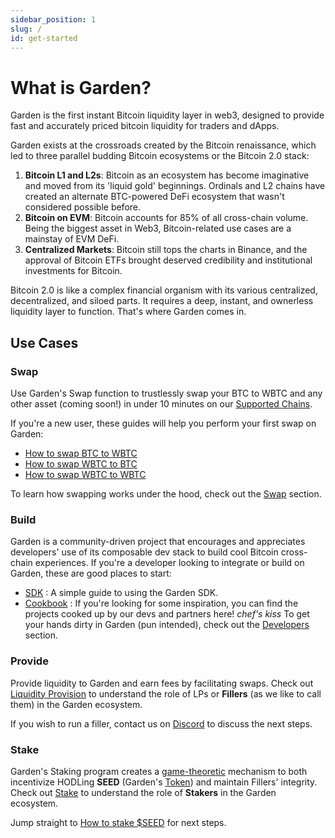 ```yaml
---
sidebar_position: 1
slug: /
id: get-started
---
```

# What is Garden?

Garden is the first instant Bitcoin liquidity layer in web3, designed to provide fast and accurately priced bitcoin liquidity for traders and dApps.

Garden exists at the crossroads created by the Bitcoin renaissance, which led to three parallel budding Bitcoin ecosystems or the Bitcoin 2.0 stack:

1. **Bitcoin L1 and L2s**: Bitcoin as an ecosystem has become imaginative and moved from its 'liquid gold' beginnings. Ordinals and L2 chains have created an alternate BTC-powered DeFi ecosystem that wasn't considered possible before.
2. **Bitcoin on EVM**: Bitcoin accounts for 85% of all cross-chain volume. Being the biggest asset in Web3, Bitcoin-related use cases are a mainstay of EVM DeFi.
3. **Centralized Markets**: Bitcoin still tops the charts in Binance, and the approval of Bitcoin ETFs brought deserved credibility and institutional investments for Bitcoin.

Bitcoin 2.0 is like a complex financial organism with its various centralized, decentralized, and siloed parts. It requires a deep, instant, and ownerless liquidity layer to function. That's where Garden comes in. 

## Use Cases

### Swap
Use Garden's Swap function to trustlessly swap your BTC to WBTC and any other asset (coming soon!) in under 10 minutes on our [Supported Chains](./basics/SupportedChains.md).

If you're a new user, these guides will help you perform your first swap on Garden:
- [How to swap BTC to WBTC](./basics/guides/BtcWbtc.md)
- [How to swap WBTC to BTC](./basics/guides/WbtcBtc.md)
- [How to swap WBTC to WBTC](./basics/guides/WbtcWbtc.md)

To learn how swapping works under the hood, check out the [Swap](./basics/swap/Swap.md) section.

### Build
Garden is a community-driven project that encourages and appreciates developers' use of its composable dev stack to build cool Bitcoin cross-chain experiences.
If you're a developer looking to integrate or build on Garden, these are good places to start:
- [SDK](../developers/sdk/Sdk.md) : A simple guide to using the Garden SDK.
- [Cookbook](../cookbook/Cookbook.md) : If you're looking for some inspiration, you can find the projects cooked up by our devs and partners here! *chef's kiss*
To get your hands dirty in Garden (pun intended), check out the [Developers](../developers/Developers.md) section.

### Provide
Provide liquidity to Garden and earn fees by facilitating swaps. Check out [Liquidity Provision](./basics/LiquidityProvision.md) to understand the role of LPs or **Fillers** (as we like to call them) in the Garden ecosystem.

If you wish to run a filler, contact us on [Discord](https://discord.gg/kqMBgeAKAh) to discuss the next steps. 

### Stake 
Garden's Staking program creates a [game-theoretic](https://garden.finance/blogs/market-making-and-staking/) mechanism to both incentivize HODLing **SEED** (Garden's [Token](./basics/token/Token.md)) and maintain Fillers' integrity. Check out [Stake](./basics/stake/Stake.md) to understand the role of **Stakers** in the Garden ecosystem.

Jump straight to [How to stake $SEED](./basics/guides/StakeSEED.md) for next steps. 
  
